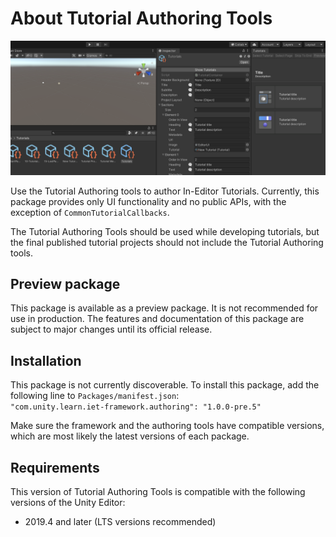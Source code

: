 ﻿# About Tutorial Authoring Tools

![](images/hero.png)

Use the Tutorial Authoring tools to author In-Editor Tutorials. Currently, this package provides only UI functionality and no public APIs, with the exception of `CommonTutorialCallbacks`.

The Tutorial Authoring Tools should be used while developing tutorials, but the final published tutorial projects should not include the Tutorial Authoring tools.

## Preview package
This package is available as a preview package. It is not recommended for use in production. The features and documentation of this package are subject to major changes until its official release.

## Installation

This package is not currently discoverable. To install this package, add the following line to `Packages/manifest.json`:  
`"com.unity.learn.iet-framework.authoring": "1.0.0-pre.5"`

Make sure the framework and the authoring tools have compatible versions, which are most likely the latest versions of each package.

## Requirements

This version of Tutorial Authoring Tools is compatible with the following versions of the Unity Editor:

* 2019.4 and later (LTS versions recommended)
